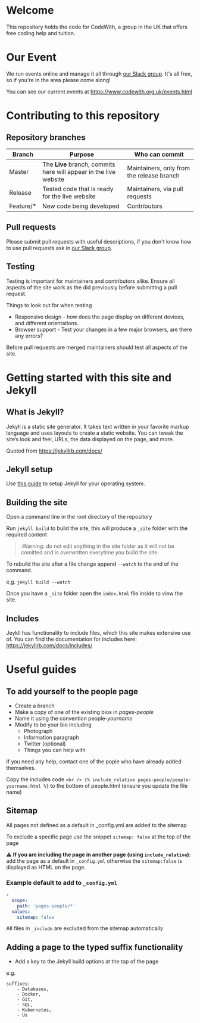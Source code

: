 # Welcome
This repository holds the code for CodeWith, a group in the UK that offers free coding help and tuition.

# Our Event
We run events online and manage it all through 
[our Slack group](https://www.codewith.org.uk/contact.html).
It's all free, so if you're in the area please come along!

You can see our current events at https://www.codewith.org.uk/events.html

# Contributing to this repository
## Repository branches

Branch | Purpose | Who can commit
------------ | ------------- | ---------------
Master | The **Live** branch, commits here will appear in the live website | Maintainers, only from the release branch
Release | Tested code that is ready for the live website | Maintainers, via pull requests
Feature/* | New code being developed | Contributors 

## Pull requests

Please submit pull requests with useful descriptions, if you don't know how to use pull requests ask in [our Slack group](https://www.codewith.org.uk/contact.html).


## Testing 

Testing is important for maintainers and contributors alike. Ensure all aspects of the site work as the did previously before submitting a pull request. 

Things to look out for when testing

* Responsive design - how does the page display on different devices, and different orientations.
* Browser support - Test your changes in a few major browsers, are there any errors?

Before pull requests are merged maintainers should test all aspects of the site. 

# Getting started with this site and Jekyll

## What is Jekyll?

Jekyll is a static site generator. It takes text written in your favorite markup language and uses layouts to create a static website. You can tweak the site’s look and feel, URLs, the data displayed on the page, and more.

Quoted from https://jekyllrb.com/docs/

## Jekyll setup

Use [this guide](https://jekyllrb.com/docs/installation/) to setup Jekyll for your operating system.

## Building the site

Open a command line in the root directory of the repository

Run `jekyll build` to build the site, this will produce a `_site` folder with the required content

>:Warning: do not edit anything in the site folder as it will not be comitted and is overwritten everytime you build the site.

To rebuild the site after a file change append `--watch` to the end of the command. 

e,g. `jekyll build --watch`

Once you have a `_site` folder open the `index.html` file inside to view the site.

## Includes

Jeykll has functionality to include files, which this site makes extensive use of. You can find the documentation for includes here: https://jekyllrb.com/docs/includes/

# Useful guides

## To add yourself to the people page

* Create a branch
* Make a copy of one of the existing bios in *pages-people* 
* Name it using the convention people-*yourname* 
* Modify to be your bio including
    * Photograph
    * Information paragraph
    * Twitter (optional)
    * Things you can help with

If you need any help, contact one of the pople who have already added themselves.

Copy the includes code `<br />
{% include_relative pages-people/people-yourname.html %}` to the bottom of people.html (ensure you update the file name)

## Sitemap
All pages not defined as a default in _config.yml are added to the sitemap

To exclude a specific page use the snippet `sitemap: false` at the top of the page

:warning: **If you are including the page in another page (using `include_relative`)**: add the page as a default in `_config.yml` otherwise the `sitemap:false` is displayed as HTML on the page.

### Example default to add to `_config.yml`
```yml
-
  scope:
    path: 'pages-people/*'
  values:
    sitemap: false
```

All files in `_include` are excluded from the sitemap automatically
## Adding a page to the typed suffix functionality

* Add a key to the Jekyll build options at the top of the page

e.g. 

```
suffixes:
    - Databases,
    - Docker,
    - Git,
    - SQL,
    - Kubernetes,
    - Us
```




